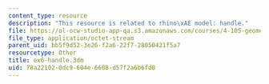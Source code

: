 ```yaml
---
content_type: resource
description: "This resource is related to rhino\xAE model: handle."
file: https://ol-ocw-studio-app-qa.s3.amazonaws.com/courses/4-105-geometric-disciplines-and-architecture-skills-reciprocal-methodologies-fall-2012/78a221020dc9604e6608d57f2a6b6fd0_ex6-handle.3dm
file_type: application/octet-stream
parent_uid: bb5f9d52-3e26-f2a6-22f7-28050421f5a7
resourcetype: Other
title: ex6-handle.3dm
uid: 78a22102-0dc9-604e-6608-d57f2a6b6fd0
---
```

